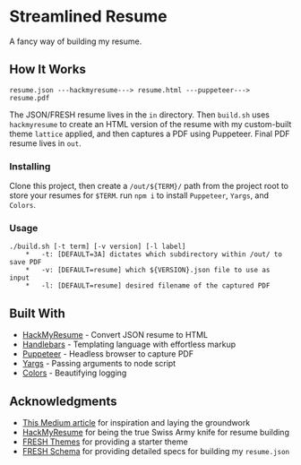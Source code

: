 # Streamlined Resume

A fancy way of building my resume.

## How It Works

`resume.json ---hackmyresume---> resume.html ---puppeteer---> resume.pdf`

The JSON/FRESH resume lives in the `in` directory. Then `build.sh` uses `hackmyresume` to create an HTML version of the resume with my custom-built theme `lattice` applied, and then captures a PDF using Puppeteer. Final PDF resume lives in `out`.

### Installing

Clone this project, then create a `/out/${TERM}/` path from the project root to store your resumes for `$TERM`. run `npm i` to install `Puppeteer`, `Yargs`, and `Colors`.

### Usage

```
./build.sh [-t term] [-v version] [-l label]
    *   -t: [DEFAULT=3A] dictates which subdirectory within /out/ to save PDF
    *   -v: [DEFAULT=resume] which ${VERSION}.json file to use as input
    *   -l: [DEFAULT=resume] desired filename of the captured PDF   
```

## Built With

* [HackMyResume](https://github.com/hacksalot/HackMyResume) - Convert JSON resume to HTML
* [Handlebars](https://handlebarsjs.com/) - Templating language with effortless markup
* [Puppeteer](https://github.com/puppeteer/puppeteer) - Headless browser to capture PDF
* [Yargs](https://github.com/yargs/yargs) - Passing arguments to node script
* [Colors](https://www.npmjs.com/package/colors) - Beautifying logging

## Acknowledgments

* [This Medium article](https://medium.com/@colinwren/automating-my-resume-with-hackmyresume-fresh-6b99d655b1a) for inspiration and laying the groundwork
* [HackMyResume](https://github.com/hacksalot/HackMyResume) for being the true Swiss Army knife for resume building
* [FRESH Themes](https://github.com/fresh-standard/fresh-themes) for providing a starter theme
* [FRESH Schema](https://github.com/fresh-standard/fresh-resume-schema/blob/master/schema/fresh-resume-schema_1.0.0-beta.json) for providing detailed specs for building my `resume.json`

